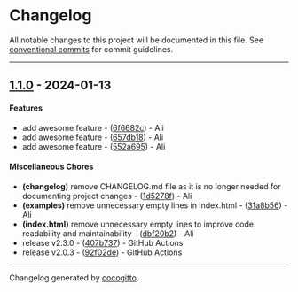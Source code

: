 # Changelog
All notable changes to this project will be documented in this file. See [conventional commits](https://www.conventionalcommits.org/) for commit guidelines.

- - -
## [1.1.0](https://github.com/cocogitto/cocogitto_bot_playground/compare/1.0.0..1.1.0) - 2024-01-13
#### Features
- add awesome feature - ([6f6682c](https://github.com/cocogitto/cocogitto_bot_playground/commit/6f6682cd2ad6bb4fbbe95406541dd439ea3c179a)) - Ali
- add awesome feature - ([657db18](https://github.com/cocogitto/cocogitto_bot_playground/commit/657db180a3597ab182c02df1efbfbf9dc1305eff)) - Ali
- add awesome feature - ([552a695](https://github.com/cocogitto/cocogitto_bot_playground/commit/552a695ebc6f64b617f1fd0ef64a689d59881b6d)) - Ali
#### Miscellaneous Chores
- **(changelog)** remove CHANGELOG.md file as it is no longer needed for documenting project changes - ([1d5278f](https://github.com/cocogitto/cocogitto_bot_playground/commit/1d5278f0904fa56e5c6ab62ddb3b69991f2e7d90)) - Ali
- **(examples)** remove unnecessary empty lines in index.html - ([31a8b56](https://github.com/cocogitto/cocogitto_bot_playground/commit/31a8b568191f2ef3c1ca950d982302572d8eb0a3)) - Ali
- **(index.html)** remove unnecessary empty lines to improve code readability and maintainability - ([dbf20b2](https://github.com/cocogitto/cocogitto_bot_playground/commit/dbf20b2184f7a447c24d93751e139284d76dc8e0)) - Ali
- release v2.3.0 - ([407b737](https://github.com/cocogitto/cocogitto_bot_playground/commit/407b737ed67bbcdd8d133abda0f6d24a801bc8fe)) - GitHub Actions
- release v2.0.3 - ([92f02de](https://github.com/cocogitto/cocogitto_bot_playground/commit/92f02de35b5e5534a7d283f7d3d4e3d558e544b2)) - GitHub Actions

- - -

Changelog generated by [cocogitto](https://github.com/cocogitto/cocogitto).